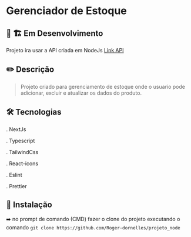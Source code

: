# Gerenciador de Estoque

## :construction: :building_construction: Em Desenvolvimento


Projeto ira usar a API criada em NodeJs [Link API](https://github.com/Roger-dornelles/projeto_node)



## :pencil2: Descrição

> Projeto criado para gerenciamento de estoque onde o usuario pode adicionar, excluir e atualizar os dados do produto.

## :hammer_and_wrench: Tecnologias

. NextJs

. Typescript

. TailwindCss

. React-icons

. Eslint

. Prettier


## 	:wrench: Instalação

:arrow_right: no prompt de comando (CMD) fazer o clone do projeto executando o comando `git clone https://github.com/Roger-dornelles/projeto_node`

